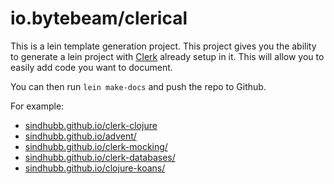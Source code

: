 # io.bytebeam/clerical

This is a lein template generation project. This project gives you the ability to 
generate a lein project with [Clerk](https://github.com/nextjournal/clerk) already
setup in it. This will allow you to easily add code you want to document.

You can then run `lein make-docs` and push the repo to Github. 

For example: 
* [sindhubb.github.io/clerk-clojure](https://sindhubb.github.io/clerk-clojure)
* [sindhubb.github.io/advent/](https://sindhubb.github.io/clerk-advent/)
* [sindhubb.github.io/clerk-mocking/](https://sindhubb.github.io/clerk-mocking-testing/)
* [sindhubb.github.io/clerk-databases/](https://sindhubb.github.io/clerk-databases/)
* [sindhubb.github.io/clojure-koans/](https://sindhubb.github.io/clojure-koans/)
